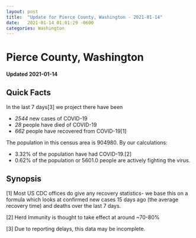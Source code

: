 ```yaml
---
layout: post
title:  "Update for Pierce County, Washington - 2021-01-14"
date:   2021-01-14 01:01:29 -0600
categories: Washington
---
```


# Pierce County, Washington
#### Updated 2021-01-14

## Quick Facts

In the last 7 days[3] we project there have been
- *2544* new cases of COVID-19
- *28* people have died of COVID-19
- *662* people have recovered from COVID-19[1]

The population in this census area is 904980. By our calculations:
- 3.32% of the population have had COVID-19.[2]
- 0.62% of the population or 5601.0 people are actively fighting the virus.

## Synopsis




[1] Most US CDC offices do give any recovery statistics- we base this on a formula which looks at confirmed new cases
15 days ago (the average recovery time) and deaths over the last 7 days.

[2] Herd Immunity is thought to take effect at around ~70-80%

[3] Due to reporting delays, this data may be incomplete.
 
    